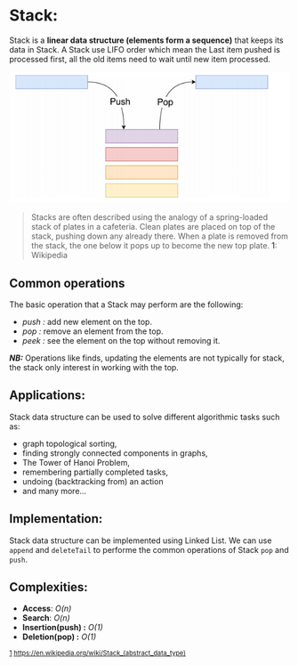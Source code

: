# Stack:

Stack is a **linear data structure (elements form a sequence)** that keeps its data in Stack. A Stack use LIFO order which mean the Last item pushed is processed first, all the old items need to wait until new item processed.

!["stack representation"](./assets/stack.png)

> Stacks are often described using the analogy of a spring-loaded stack of plates in a cafeteria. Clean plates are placed on top of the stack, pushing down any already there. When a plate is removed from the stack, the one below it pops up to become the new top plate. <a name="myfootnote1">1</a>: Wikipedia
>



## Common operations

The basic operation that a Stack may perform are the following:

- _push :_ add new element on the top.
- _pop :_ remove an element from the top.
- _peek :_ see the element on the top without removing it.

**_NB:_** Operations like finds, updating the elements are not typically for stack, the stack only interest in working with the top.

## Applications:

Stack data structure can be used to solve different algorithmic tasks such as:

- graph topological sorting,
- finding strongly connected components in graphs,
- The Tower of Hanoi Problem,
- remembering partially completed tasks,
- undoing (backtracking from) an action
- and many more...

## Implementation:

Stack data structure can be implemented using Linked List. We can use `append` and `deleteTail` to performe the common operations of Stack `pop` and `push`.

## Complexities:
- **Access**: *O(n)*
- **Search**: *O(n)*
- **Insertion(push) :** *O(1)*
- **Deletion(pop) :** *O(1)*

<sup>[1](#myfootnote1) https://en.wikipedia.org/wiki/Stack_(abstract_data_type)</sup>
